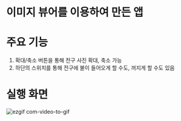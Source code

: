 # 이미지 뷰어를 이용하여 만든 앱

# 주요 기능
1. 확대/축소 버튼을 통해 전구 사진 확대, 축소 가능
2. 하단의 스위치를 통해 전구에 불이 들어오게 할 수도, 꺼지게 할 수도 있음

# 실행 화면

![ezgif com-video-to-gif](https://github.com/taeyoonL/ImageView/assets/132141316/977d3170-6158-4db9-a538-3da1ad0bdddf)
